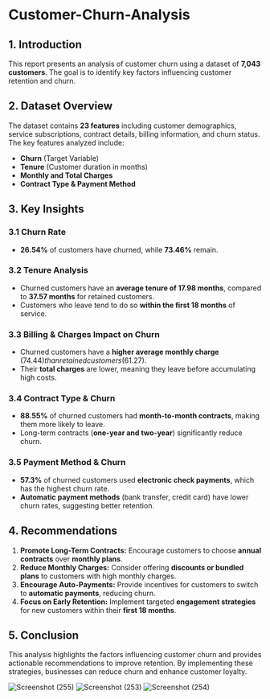 # Customer-Churn-Analysis

## **1. Introduction**
This report presents an analysis of customer churn using a dataset of **7,043 customers**. The goal is to identify key factors influencing customer retention and churn.

## **2. Dataset Overview**
The dataset contains **23 features** including customer demographics, service subscriptions, contract details, billing information, and churn status. The key features analyzed include:
- **Churn** (Target Variable)
- **Tenure** (Customer duration in months)
- **Monthly and Total Charges**
- **Contract Type & Payment Method**

## **3. Key Insights**

### **3.1 Churn Rate**
- **26.54%** of customers have churned, while **73.46%** remain.

### **3.2 Tenure Analysis**
- Churned customers have an **average tenure of 17.98 months**, compared to **37.57 months** for retained customers.
- Customers who leave tend to do so **within the first 18 months** of service.

### **3.3 Billing & Charges Impact on Churn**
- Churned customers have a **higher average monthly charge** ($74.44) than retained customers ($61.27).
- Their **total charges** are lower, meaning they leave before accumulating high costs.

### **3.4 Contract Type & Churn**
- **88.55%** of churned customers had **month-to-month contracts**, making them more likely to leave.
- Long-term contracts (**one-year and two-year**) significantly reduce churn.

### **3.5 Payment Method & Churn**
- **57.3%** of churned customers used **electronic check payments**, which has the highest churn rate.
- **Automatic payment methods** (bank transfer, credit card) have lower churn rates, suggesting better retention.

## **4. Recommendations**
1. **Promote Long-Term Contracts:** Encourage customers to choose **annual contracts** over **monthly plans**.
2. **Reduce Monthly Charges:** Consider offering **discounts or bundled plans** to customers with high monthly charges.
3. **Encourage Auto-Payments:** Provide incentives for customers to switch to **automatic payments**, reducing churn.
4. **Focus on Early Retention:** Implement targeted **engagement strategies** for new customers within their **first 18 months**.

## **5. Conclusion**
This analysis highlights the factors influencing customer churn and provides actionable recommendations to improve retention. By implementing these strategies, businesses can reduce churn and enhance customer loyalty.

![Screenshot (255)](https://github.com/user-attachments/assets/f1205fd1-8dc6-4344-95fc-4872aa23dfe6)
![Screenshot (253)](https://github.com/user-attachments/assets/0a97ecb0-3943-4a51-a643-b87c5a1a4fbf)
![Screenshot (254)](https://github.com/user-attachments/assets/c5ca4918-c9b5-434c-aecb-e18a6692852e)





